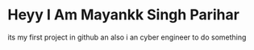 # Heyy I Am Mayankk Singh Parihar 
its my first project in github an also i an cyber engineer to do something 
